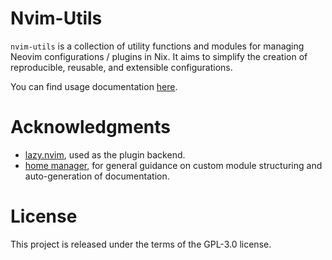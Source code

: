 # Nvim-Utils

`nvim-utils` is a collection of utility functions and modules for managing
Neovim configurations / plugins in Nix. It aims to simplify the creation of
reproducible, reusable, and extensible configurations.

You can find usage documentation [here](https://toalaah.github.io/nvim-utils).

# Acknowledgments

- [lazy.nvim](https://github.com/folke/lazy.nvim/), used as the plugin backend.
- [home manager](https://github.com/nix-community/home-manager), for general
  guidance on custom module structuring and auto-generation of documentation.

# License

This project is released under the terms of the GPL-3.0 license.
